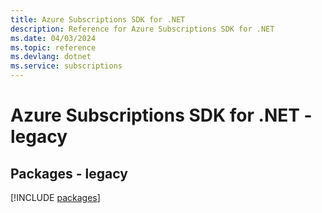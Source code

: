 ```yaml
---
title: Azure Subscriptions SDK for .NET
description: Reference for Azure Subscriptions SDK for .NET
ms.date: 04/03/2024
ms.topic: reference
ms.devlang: dotnet
ms.service: subscriptions
---
```

# Azure Subscriptions SDK for .NET - legacy
## Packages - legacy
[!INCLUDE [packages](subscriptions-index.md)]